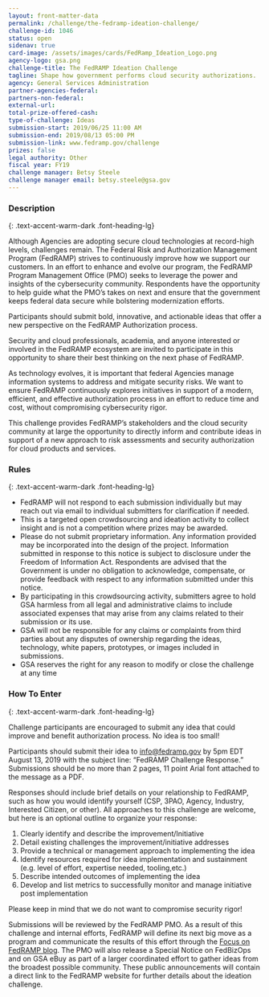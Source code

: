 ```yaml
---
layout: front-matter-data
permalink: /challenge/the-fedramp-ideation-challenge/
challenge-id: 1046
status: open
sidenav: true
card-image: /assets/images/cards/FedRamp_Ideation_Logo.png
agency-logo: gsa.png
challenge-title: The FedRAMP Ideation Challenge
tagline: Shape how government performs cloud security authorizations.
agency: General Services Administration
partner-agencies-federal: 
partners-non-federal: 
external-url:
total-prize-offered-cash: 
type-of-challenge: Ideas
submission-start: 2019/06/25 11:00 AM
submission-end: 2019/08/13 05:00 PM
submission-link: www.fedramp.gov/challenge
prizes: false
legal authority: Other
fiscal year: FY19
challenge manager: Betsy Steele
challenge manager email: betsy.steele@gsa.gov
---
```



<!-- Description start -->
### Description
{: .text-accent-warm-dark .font-heading-lg}

<p>Although Agencies are adopting secure cloud technologies at record-high levels, challenges remain. The Federal Risk and Authorization Management Program (FedRAMP) strives to continuously improve how we support our customers. In an effort to enhance and evolve our program, the FedRAMP Program Management Office (PMO) seeks to leverage the power and insights of the cybersecurity community. Respondents have the opportunity to help guide what the PMO&rsquo;s takes on next and ensure that the government keeps federal data secure while bolstering modernization efforts.</p>
<p>Participants should submit bold, innovative, and actionable ideas that offer a new perspective on the FedRAMP Authorization process.</p>
<p>Security and cloud professionals, academia, and anyone interested or involved in the FedRAMP ecosystem are invited to participate in this opportunity to share their best thinking on the next phase of FedRAMP.</p>
<p>As technology evolves, it is important that federal Agencies manage information systems to address and mitigate security risks. We want to ensure FedRAMP continuously explores initiatives in support of a modern, efficient, and effective authorization process in an effort to reduce time and cost, without compromising cybersecurity rigor.</p>
<p>This challenge provides FedRAMP&rsquo;s stakeholders and the cloud security community at large the opportunity to directly inform and contribute ideas in support of a new approach to risk assessments and security authorization for cloud products and services.</p>


<!-- Rules start -->
### Rules 
{: .text-accent-warm-dark .font-heading-lg}

<ul>
<li>FedRAMP will not respond to each submission individually but may reach out via email to individual submitters for clarification if needed.</li>
<li>This is a targeted open crowdsourcing and ideation activity to collect insight and is not a competition where prizes may be awarded.</li>
<li>Please do not submit proprietary information. Any information provided may be incorporated into the design of the project. Information submitted in response to this notice is subject to disclosure under the Freedom of Information Act. Respondents are advised that the Government is under no obligation to acknowledge, compensate, or provide feedback with respect to any information submitted under this notice.</li>
<li>By participating in this crowdsourcing activity, submitters agree to hold GSA harmless from all legal and administrative claims to include associated expenses that may arise from any claims related to their submission or its use.</li>
<li>GSA will not be responsible for any claims or complaints from third parties about any disputes of ownership regarding the ideas, technology, white papers, prototypes, or images included in submissions.</li>
<li>GSA reserves the right for any reason to modify or close the challenge at any time</li>
</ul>


<!--  How To Enter start -->
### How To Enter
{: .text-accent-warm-dark .font-heading-lg}

<p>Challenge participants are encouraged to submit any idea that could improve and benefit authorization process. No idea is too small!</p>
<p>Participants should submit their idea to <a href="mailto:info@fedramp.gov">info@fedramp.gov</a> by 5pm EDT August 13, 2019 with the subject line: &ldquo;FedRAMP Challenge Response.&rdquo; Submissions should be no more than 2 pages, 11 point Arial font attached to the message as a PDF.</p>
<p>Responses should include brief details on your relationship to FedRAMP, such as how you would identify yourself (CSP, 3PAO, Agency, Industry, Interested Citizen, or other). All approaches to this challenge are welcome, but here is an optional outline to organize your response:</p>
<ol>
<li>Clearly identify and describe the improvement/Initiative</li>
<li>Detail existing challenges the improvement/initiative addresses</li>
<li>Provide a technical or management approach to implementing the idea</li>
<li>Identify resources required for idea implementation and sustainment (e.g. level of effort, expertise needed, tooling,etc.)</li>
<li>Describe intended outcomes of implementing the idea</li>
<li>Develop and list metrics to successfully monitor and manage initiative post implementation &nbsp;</li>
</ol>
<p>Please keep in mind that we do not want to compromise security rigor!</p>
<p>Submissions will be reviewed by the FedRAMP PMO. As a result of this challenge and internal efforts, FedRAMP will define its next big move as a program and communicate the results of this effort through the <a href="https://www.fedramp.gov/blog/">Focus on FedRAMP blog</a>. The PMO will also release a Special Notice on FedBizOps and on GSA eBuy as part of a larger coordinated effort to gather ideas from the broadest possible community. These public announcements will contain a direct link to the FedRAMP website for further details about the ideation challenge.</p>
